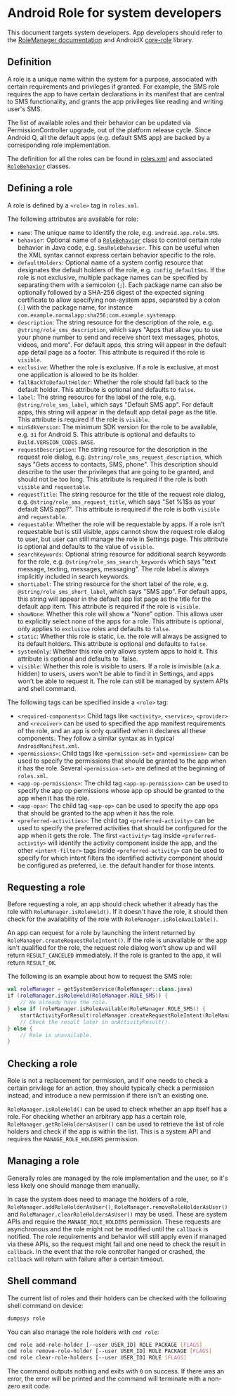 <!--
  Copyright (C) 2020 The Android Open Source Project

  Licensed under the Apache License, Version 2.0 (the "License");
  you may not use this file except in compliance with the License.
  You may obtain a copy of the License at

       http://www.apache.org/licenses/LICENSE-2.0

  Unless required by applicable law or agreed to in writing, software
  distributed under the License is distributed on an "AS IS" BASIS,
  WITHOUT WARRANTIES OR CONDITIONS OF ANY KIND, either express or implied.
  See the License for the specific language governing permissions and
  limitations under the License
  -->

# Android Role for system developers

This document targets system developers. App developers should refer to the [RoleManager
documentation](https://developer.android.com/reference/android/app/role/RoleManager) and AndroidX
[core-role](https://developer.android.com/reference/androidx/core/role/package-summary) library.

## Definition

A role is a unique name within the system for a purpose, associated with certain requirements and
privileges if granted. For example, the SMS role requires the app to have certain declarations in
its manifest that are central to SMS functionality, and grants the app privileges like reading and
writing user's SMS.

The list of available roles and their behavior can be updated via PermissionController upgrade, out
of the platform release cycle. Since Android Q, all the default apps (e.g. default SMS app) are
backed by a corresponding role implementation.

The definition for all the roles can be found in [roles.xml](../../../../../res/xml/roles.xml) and
associated [`RoleBehavior`](model/RoleBehavior.java) classes.

## Defining a role

A role is defined by a `<role>` tag in `roles.xml`.

The following attributes are available for role:

- `name`: The unique name to identify the role, e.g. `android.app.role.SMS`.
- `behavior`: Optional name of a [`RoleBehavior`](model/RoleBehavior.java) class to control certain
role behavior in Java code, e.g. `SmsRoleBehavior`. This can be useful when the XML syntax cannot
express certain behavior specific to the role.
- `defaultHolders`: Optional name of a system config resource that designates the default holders of
the role, e.g. `config_defaultSms`. If the role is not exclusive, multiple package names can be
specified by separating them with a semicolon (`;`). Each package name can also be optionally
followed by a SHA-256 digest of the expected signing certificate to allow specifying non-system
apps, separated by a colon (`:`) with the package name, for instance
`com.example.normalapp:sha256;com.example.systemapp`.
- `description`: The string resource for the description of the role, e.g.
`@string/role_sms_description`, which says "Apps that allow you to use your phone number to send and
receive short text messages, photos, videos, and more". For default apps, this string will appear in
the default app detail page as a footer. This attribute is required if the role is `visible`.
- `exclusive`: Whether the role is exclusive. If a role is exclusive, at most one application is
allowed to be its holder.
- `fallBackToDefaultHolder`: Whether the role should fall back to the default holder. This attribute
is optional and defaults to `false`.
- `label`: The string resource for the label of the role, e.g. `@string/role_sms_label`, which says
"Default SMS app". For default apps, this string will appear in the default app detail page as the
title. This attribute is required if the role is `visible`.
- `minSdkVersion`: The minimum SDK version for the role to be available, e.g. `31` for Android S.
This attribute is optional and defaults to `Build.VERSION_CODES.BASE`.
- `requestDescription`: The string resource for the description in the request role dialog, e.g.
`@string/role_sms_request_description`, which says "Gets access to contacts, SMS, phone". This
description should describe to the user the privileges that are going to be granted, and should not
be too long. This attribute is required if the role is both `visible` and `requestable`.
- `requestTitle`: The string resource for the title of the request role dialog, e.g.
`@string/role_sms_request_title`, which says "Set %1$s as your default SMS app?". This attribute is
required if the role is both `visible` and `requestable`.
- `requestable`: Whether the role will be requestable by apps. If a role isn't requestable but is
still visible, apps cannot show the request role dialog to user, but user can still manage the role
in Settings page. This attribute is optional and defaults to the value of `visible`.
- `searchKeywords`: Optional string resource for additional search keywords for the role, e.g.
`@string/role_sms_search_keywords` which says "text message, texting, messages, messaging". The role
label is always implicitly included in search keywords.
- `shortLabel`: The string resource for the short label of the role, e.g.
`@string/role_sms_short_label`, which says "SMS app". For default apps, this string will appear in
the default app list page as the title for the default app item. This attribute is required if the
role is `visible`.
- `showNone`: Whether this role will show a "None" option. This allows user to explicitly select
none of the apps for a role. This attribute is optional, only applies to `exclusive` roles and
defaults to `false`.
- `static`: Whether this role is static, i.e. the role will always be assigned to its default
holders. This attribute is optional and defaults to `false`.
- `systemOnly`: Whether this role only allows system apps to hold it. This attribute is optional and
defaults to `false.
- `visible`: Whether this role is visible to users. If a role is invisible (a.k.a. hidden) to users,
users won't be able to find it in Settings, and apps won't be able to request it. The role can still
be managed by system APIs and shell command.

The following tags can be specified inside a `<role>` tag:

- `<required-components>`: Child tags like `<activity>`, `<service>`, `<provider>` and `<receiver>`
can be used to specified the app manifest requirements of the role, and an app is only qualified
when it declares all these components. They follow a similar syntax as in typical
`AndroidManifest.xml`.
- `<permissions>`: Child tags like `<permission-set>` and `<permission>` can be used to specify the
permissions that should be granted to the app when it has the role. Several `<permission-set>` are
defined at the beginning of `roles.xml`.
- `<app-op-permissions>`: The child tag `<app-op-permission>` can be used to specify the app op
permissions whose app op should be granted to the app when it has the role.
- `<app-ops>`: The child tag `<app-op>` can be used to specify the app ops that should be granted to
the app when it has the role.
- `<preferred-activities>`: The child tag `<preferred-activity>` can be used to specify the
preferred activities that should be configured for the app when it gets the role. The first
`<activity>` tag inside `<preferred-activity>` will identify the activity component inside the app,
and the other `<intent-filter>` tags inside `<preferred-activity>` can be used to specify for which
intent filters the identified activity component should be configured as preferred, i.e. the default
handler for those intents.

## Requesting a role

Before requesting a role, an app should check whether it already has the role with
`RoleManager.isRoleHeld()`. If it doesn't have the role, it should then check for the availability
of the role with `RoleManager.isRoleAvailable()`.

An app can request for a role by launching the intent returned by
`RoleManager.createRequestRoleIntent()`. If the role is unavailable or the app isn't qualified for
the role, the request role dialog won't show up and will return `RESULT_CANCELED` immediately. If
the role is granted to the app, it will return `RESULT_OK`.

The following is an example about how to request the SMS role:

```kotlin
val roleManager = getSystemService(RoleManager::class.java)
if (roleManager.isRoleHeld(RoleManager.ROLE_SMS)) {
    // We already have the role.
} else if (roleManager.isRoleAvailable(RoleManager.ROLE_SMS)) {
    startActivityForResult(roleManager.createRequestRoleIntent(RoleManager.ROLE_SMS), REQUEST_CODE)
    // Check the result later in onActivityResult().
} else {
    // Role is unavailable.
}
```

## Checking a role

Role is not a replacement for permission, and if one needs to check a certain privilege for an
action, they should typically check a permission instead, and introduce a new permission if there
isn't an existing one.

`RoleManager.isRoleHeld()` can be used to check whether an app itself has a role. For checking
whether an arbitrary app has a certain role, `RoleManager.getRoleHoldersAsUser()` can be used to
retrieve the list of role holders and check if the app is within the list. This is a system API and
requires the `MANAGE_ROLE_HOLDERS` permission.

## Managing a role

Generally roles are managed by the role implementation and the user, so it's less likely one should
manage them manually.

In case the system does need to manage the holders of a role, `RoleManager.addRoleHolderAsUser()`,
`RoleManager.removeRoleHolderAsUser()` and `RoleManager.clearRoleHoldersAsUser()` may be used. These
are system APIs and require the `MANAGE_ROLE_HOLDERS` permission. These requests are asynchronous
and the role might not be modified until the `callback` is notified. The role requirements and
behavior will still apply even if managed via these APIs, so the request might fail and one need to
check the result in `callback`. In the event that the role controller hanged or crashed, the
`callback` will return with failure after a certain timeout.

## Shell command

The current list of roles and their holders can be checked with the following shell command on
device:

```bash
dumpsys role
```

You can also manage the role holders with `cmd role`:

```bash
cmd role add-role-holder [--user USER_ID] ROLE PACKAGE [FLAGS]
cmd role remove-role-holder [--user USER_ID] ROLE PACKAGE [FLAGS]
cmd role clear-role-holders [--user USER_ID] ROLE [FLAGS]
```

The command outputs nothing and exits with `0` on success. If there was an error, the error will be
printed and the command will terminate with a non-zero exit code.
